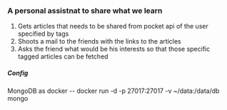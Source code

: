 

### A personal assistnat to share what we learn 


 1. Gets articles that needs to be shared from pocket api of the user specified by tags
 2. Shoots a mail to the friends with the links to the articles	
 3. Asks the friend what would be his interests so that those specific tagged articles can be fetched


 ##### Config

 MongoDB as docker
    -- docker run -d -p 27017:27017 -v ~/data:/data/db mongo


